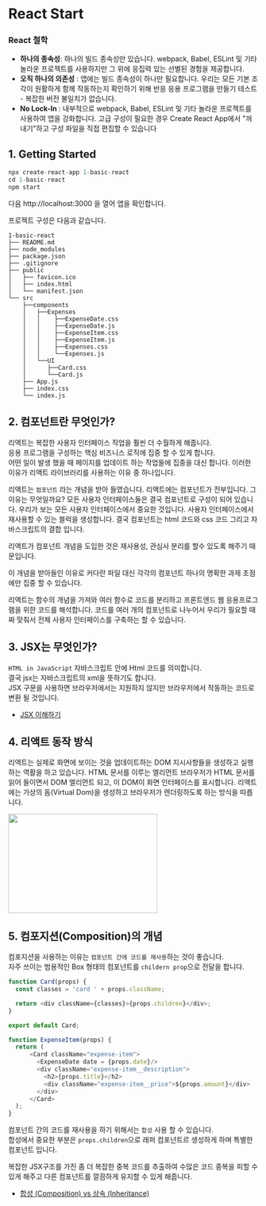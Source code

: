 # React Start

### React 철학
* **하나의 종속성**: 하나의 빌드 종속성만 있습니다. webpack, Babel, ESLint 및 기타 놀라운 프로젝트를 사용하지만 그 위에 응집력 있는 선별된 경험을 제공합니다.  
* **오직 하나의 의존성** : 앱에는 빌드 종속성이 하나만 필요합니다. 우리는 모든 기본 조각이 원활하게 함께 작동하는지 확인하기 위해 반응 응용 프로그램을 만들기 테스트 - 복잡한 버전 불일치가 없습니다.  
* **No Lock-In** : 내부적으로 webpack, Babel, ESLint 및 기타 놀라운 프로젝트를 사용하여 앱을 강화합니다. 고급 구성이 필요한 경우 Create React App에서 "꺼내기"하고 구성 파일을 직접 편집할 수 있습니다


## 1. Getting Started

```javascript
npx create-react-app 1-basic-react
cd 1-basic-react
npm start
```
다음 http://localhost:3000 을 열어 앱을 확인합니다.  

프로젝트 구성은 다음과 같습니다.
```
1-basic-react
├── README.md
├── node_modules
├── package.json
├── .gitignore
├── public
│   ├── favicon.ico
│   ├── index.html
│   └── manifest.json
└── src
    ├──components
    │   ├──Expenses
    │   │    ├──ExpenseDate.css
    │   │    ├──ExpenseDate.js
    │   │    ├──ExpenseItem.css
    │   │    ├──ExpenseItem.js
    │   │    ├──Expenses.css
    │   │    └──Expenses.js
    │   └──UI
    │      ├──Card.css
    │      └──Card.js
    ├── App.js
    ├── index.css
    └── index.js   
```

## 2. 컴포넌트란 무엇인가?
리액트는 복잡한 사용자 인터페이스 작업을 훨씬 더 수월하게 해줍니다.  
응용 프로그램을 구성하는 핵심 비즈니스 로직에 집중 할 수 있게 합니다.  
어떤 일이 발생 했을 때 페이지를 업데이트 하는 작업들에 집중을 대신 합니다.
이러한 이유가 리액트 라이브러리를 사용하는 이유 중 하나입니다.

리액트는 `컴포넌트` 라는 개념을 받아 들였습니다. 리액트에는 컴포넌트가 전부입니다.
그 이유는 무엇일까요? 모든 사용자 인터페이스들은 결국 컴포넌트로 구성이 되어 있습니다.
우리가 보는 모든 사용자 인터페이스에서 중요한 것입니다. 사용자 인터페이스에서 재사용할 수 있는 블럭을 생성합니다.
결국 컴포넌트는 html 코드와 css 코드 그리고 자바스크립트의 결합 입니다.

리액트가 컴포넌트 개념을 도입한 것은 재사용성, 관심사 분리를 할수 있도록 해주기 때문입니다.

이 개념을 받아들인 이유로 커다란 파일 대신 각각의 컴포넌트 하나의 명확한 과제 초점에만 집중 할 수 있습니다.

리액트는 함수의 개념을 가져와 여러 함수로 코드를 분리하고 프론트엔드 웹 응용프로그램을 위한 코드를 해석합니다.
코드를 여러 개의 컴포넌트로 나누어서 우리가 필요할 때 짜 맞춰서 전체 사용자 인터페이스를 구축하는 할 수 있습니다.

## 3. JSX는 무엇인가?

`HTML in JavaScript` 자바스크립트 안에 Html 코드를 의미합니다.  
결국 jsx는 자바스크립트의 xml을 뜻하기도 합니다.  
JSX 구문을 사용하면 브라우저에서는 지원하지 않지만 브라우저에서 작동하는 코드로 변환 될 것입니다.


* [JSX 이해하기](https://ko.reactjs.org/docs/jsx-in-depth.html)


## 4. 리액트 동작 방식

리액트는 실제로 화면에 보이는 것을 업데이트하는 DOM 지시사항들을 생성하고 실행하는 역활을 하고 있습니다.
HTML 문서를 이루는 엘리먼트 브라우저가 HTML 문서를 읽어 들이면서 DOM 엘리먼트 되고, 이 DOM이 화면 인터페이스를 표시합니다.
리액트에는 가상의 돔(Virtual Dom)을 생성하고 브라우저가 렌더링하도록 하는 방식을 따릅니다.

<img src = "https://user-images.githubusercontent.com/68071599/179643131-4fa4feb0-3ef1-4298-be3a-9627f43664af.JPG" width="300" height="200"/>


## 5. 컴포지션(Composition)의 개념

컴포지션을 사용하는 이유는 `컴포넌트 간에 코드를 재사용`하는 것이 좋습니다.  
자주 쓰이는 범용적인 Box 형태의 컴포넌트를 `childern prop`으로 전달을 합니다.  

```javascript
function Card(props) {
  const classes = 'card ' + props.className;

  return <div className={classes}>{props.children}</div>;
}

export default Card;
```

```javascript
function ExpenseItem(props) {
  return (
      <Card className="expense-item">
        <ExpenseDate date = {props.date}/>
        <div className="expense-item__description">
          <h2>{props.title}</h2>
          <div className="expense-item__price">${props.amount}</div>
        </div>
      </Card>
  );
}
```

컴포넌트 간의 코드를 재사용을 하기 위해서는 `합성` 사용 할 수 있습니다.  
합성에서 중요한 부분은 `props.children`으로 래퍼 컴포넌트르 생성하게 하며 특별한 컴포넌트 입니다. 

복잡한 JSX구조를 가진 좀 더 복잡한 중복 코드를 추출하여 수많은 코드 중복을 피할 수 있게 해주고 다른 컴포넌트를 깔끔하게 유지할 수 있게 해줍니다.

* [합성 (Composition) vs 상속 (Inheritance)](https://ko.reactjs.org/docs/composition-vs-inheritance.html)



